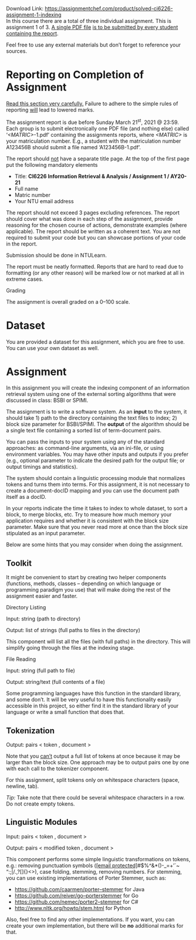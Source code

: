 Download Link: https://assignmentchef.com/product/solved-ci6226-assignment-1-indexing
<br>
In this course there are a total of three individual assignment.  This is assignment 1 of 3.  <u>A single PDF file</u> <u>is to be submitted by every student containing the report</u>.

Feel free to use any external materials but don’t forget to reference your sources.

<h1>Reporting on Completion of Assignment</h1>

<u>Read this section very carefully.</u>  Failure to adhere to the simple rules of reporting <u>will</u> lead to lowered marks.

The assignment report is due before Sunday March 21<sup>st</sup>, 2021 @ 23:59.  Each group is to submit electronically one PDF file (and nothing else) called ‘<em>&lt;MATRIC&gt;</em>-1.pdf’ containing the assignments reports, where <em>&lt;MATRIC&gt;</em> is your matriculation number.  E.g., a student with the matriculation number A123456B should submit a file named ‘A123456B-1.pdf’.

The report should <u>not</u> have a separate title page. At the top of the first page put the following mandatory elements

<ul>

 <li>Title: <strong>CI6226 Information Retrieval &amp; Analysis / Assignment 1 / AY20-21</strong></li>

 <li>Full name</li>

 <li>Matric number</li>

 <li>Your NTU email address</li>

</ul>

The report should not exceed 3 pages excluding references.  The report should cover what was done in each step of the assignment, provide reasoning for the chosen course of actions, demonstrate examples (where applicable).  The report should be written as a coherent text.  You are not required to submit your code but you can showcase portions of your code in the report.

Submission should be done in NTULearn.

The report must be neatly formatted.  Reports that are hard to read due to formatting (or any other reason) will be marked low or not marked at all in extreme cases.

Grading

The assignment is overall graded on a 0–100 scale.

<h1>Dataset</h1>

You are provided a dataset for this assignment, which you are free to use.  You can use your own dataset as well.




<h1>Assignment</h1>

In this assignment you will create the indexing component of an information retrieval system using one of the external sorting algorithms that were discussed in class: BSBI or SPIMI.

The assignment is to write a software system.  As an <strong>input</strong> to the system, it should take 1) path to the directory containing the text files to index; 2) block size parameter for BSBI/SPIMI. The <strong>output</strong> of the algorithm should be a single text file containing a sorted list of term-document pairs.

You can pass the inputs to your system using any of the standard approaches: as command-line arguments, via an ini-file, or using environment variables.  You may have other inputs and outputs if you prefer (e.g., optional parameter to indicate the desired path for the output file; or output timings and statistics).

The system should contain a linguistic processing module that normalizes tokens and turns them into terms.  For this assignment, it is not necessary to create a document-docID mapping and you can use the document path itself as a docID.

In your reports indicate the time it takes to index to whole dataset, to sort a block, to merge blocks, etc.  Try to measure how much memory your application requires and whether it is consistent with the block size parameter.  Make sure that you never read more at once than the block size stipulated as an input parameter.

Below are some hints that you may consider when doing the assignment.

<h2>Toolkit</h2>

It might be convenient to start by creating two helper components (functions, methods, classes – depending on which language or programming paradigm you use) that will make doing the rest of the assignment easier and faster.

Directory Listing

Input: string (path to directory)

Output: list of strings (full paths to files in the directory)

This component will list all the files (with full paths) in the directory.  This will simplify going through the files at the indexing stage.

File Reading

Input: string (full path to file)

Output: string/text (full contents of a file)

Some programming languages have this function in the standard library, and some don’t.  It will be very useful to have this functionality easily accessible in this project, so either find it in the standard library of your language or write a small function that does that.

<h2>Tokenization</h2>

Output: pairs &lt; token , document &gt;

Note that you <u>can’t</u> output a full list of tokens at once because it may be larger than the block size.  One approach may be to output pairs one by one with each call to the tokenizer component.

For this assignment, split tokens only on whitespace characters (space, newline, tab).

<em>Tip:</em> Take note that there could be several whitespace characters in a row. Do not create empty tokens.

<h2>Linguistic Modules</h2>

Input: pairs &lt; token , document &gt;

Output: pairs &lt; modified token , document &gt;

This component performs some simple linguistic transformations on tokens, e.g.: removing punctuation symbols (<a href="/cdn-cgi/l/email-protection" class="__cf_email__" data-cfemail="614021">[email protected]</a>#$%^&amp;*()-_=+’`~ “:;|/.,?[]{}&lt;&gt;), case folding, stemming, removing numbers.  For stemming, you can use existing implementations of Porter Stemmer, such as:

<ul>

 <li><a href="https://github.com/caarmen/porter-stemmer">https://github.com/caarmen/porter</a><a href="https://github.com/caarmen/porter-stemmer">–</a><a href="https://github.com/caarmen/porter-stemmer">stemmer</a> for Java</li>

 <li><a href="https://github.com/reiver/go-porterstemmer">https://github.com/reiver/go</a><a href="https://github.com/reiver/go-porterstemmer">–</a><a href="https://github.com/reiver/go-porterstemmer">porterstemmer</a> for Go</li>

 <li><a href="https://github.com/nemec/porter2-stemmer">https://github.com/nemec/porter2</a><a href="https://github.com/nemec/porter2-stemmer">–</a><a href="https://github.com/nemec/porter2-stemmer">stemmer</a> for C#</li>

 <li><a href="http://www.nltk.org/howto/stem.html">http://www.nltk.org/howto/stem.html</a> for Python</li>

</ul>

Also, feel free to find any other implementations. If you want, you can create your own implementation, but there will be <strong>no</strong> additional marks for that.





